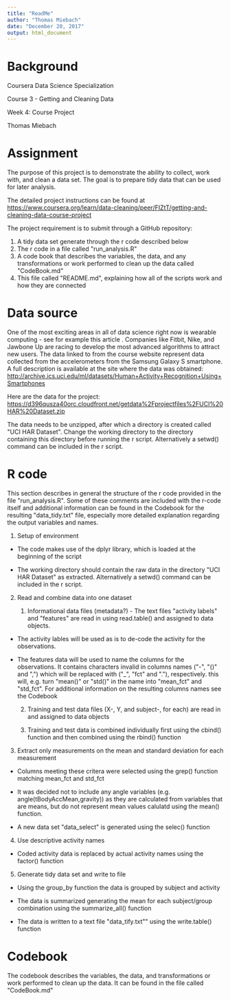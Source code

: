```yaml
---
title: "ReadMe"
author: "Thomas Miebach"
date: "December 20, 2017"
output: html_document
---
```


# Background
Coursera Data Science Specialization

Course 3 - Getting and Cleaning Data

Week 4: Course Project

Thomas Miebach

# Assignment
The purpose of this project is to demonstrate the ability to collect, work with, and clean a data set. The goal is to prepare tidy data that can be used for later analysis.

The detailed project instructions can be found at https://www.coursera.org/learn/data-cleaning/peer/FIZtT/getting-and-cleaning-data-course-project

The project requirement is to submit through a GitHub repository: 
1. A tidy data set generate through the r code described below
2. The r code in a file called "run_analysis.R"
3. A code book that describes the variables, the data, and any transformations or work performed to clean up the data called "CodeBook.md" 
4. This file called "README.md", explaining how all of the scripts work and how they are connected

# Data source
One of the most exciting areas in all of data science right now is wearable computing - see for example this article . Companies like Fitbit, Nike, and Jawbone Up are racing to develop the most advanced algorithms to attract new users. The data linked to from the course website represent data collected from the accelerometers from the Samsung Galaxy S smartphone. A full description is available at the site where the data was obtained:
http://archive.ics.uci.edu/ml/datasets/Human+Activity+Recognition+Using+Smartphones 

Here are the data for the project:
https://d396qusza40orc.cloudfront.net/getdata%2Fprojectfiles%2FUCI%20HAR%20Dataset.zip 

The data needs to be unzipped, after which a directory is created called "UCI HAR Dataset". Change the working directory to the directory containing this directory before running the r script. Alternatively a setwd() command can be included in the r script.

# R code
This section describes in general the structure of the r code provided in the file "run_analysis.R". Some of these comments are included with the r-code itself and additional information can be found in the Codebook for the resulting "data_tidy.txt" file, especially more detailed explanation regarding the output variables and names.

1. Setup of environment

* The code makes use of the dplyr library, which is loaded at the beginning of the script

* The working directory should contain the raw data in the directory "UCI HAR Dataset" as extracted. Alternatively a setwd() command can be included in the r script.

2. Read and combine data into one dataset

   1. Informational data files (metadata?) - The text files "activity labels" and "features" are read in using read.table() and assigned to data objects. 

* The activity lables will be used as is to de-code the activity for the observations. 

* The features data will be used to name the columns for the observations. It contains characters invalid in columns names ("-", "()" and ",") which will be replaced with ("_", "fct" and "."), respectively. this will, e.g. turn "mean()" or "std()" in the name into "mean_fct" and "std_fct". For additional information on the resulting columns names see the Codebook

   2. Training and test data files (X-, Y, and subject-, for each) are read in and assigned to data objects

   3. Training and test data is combined individually first using the cbind() function and then combined using the rbind() function

3. Extract only measurements on the mean and standard deviation for each measurement   

* Columns meeting these critera were selected using the grep() function matching mean_fct and std_fct

* It was decided not to include any angle variables (e.g. angle(tBodyAccMean,gravity)) as they are calculated from variables that are means, but do not represent mean values calulatd using the mean() function.

* A new data set "data_select" is generated using the selec() function

4. Use descriptive activity names 

* Coded activity data is replaced by actual activity names using the factor() function

5. Generate tidy data set and write to file

* Using the group_by function the data is grouped by subject and activity

* The data is summarized generating the mean for each subject/group combination using the summarize_all() function

* The data is written to a text file "data_tify.txt"" using the write.table() function

# Codebook
The codebook describes the variables, the data, and transformations or work performed to clean up the data. It can be found in the file called "CodeBook.md" 
